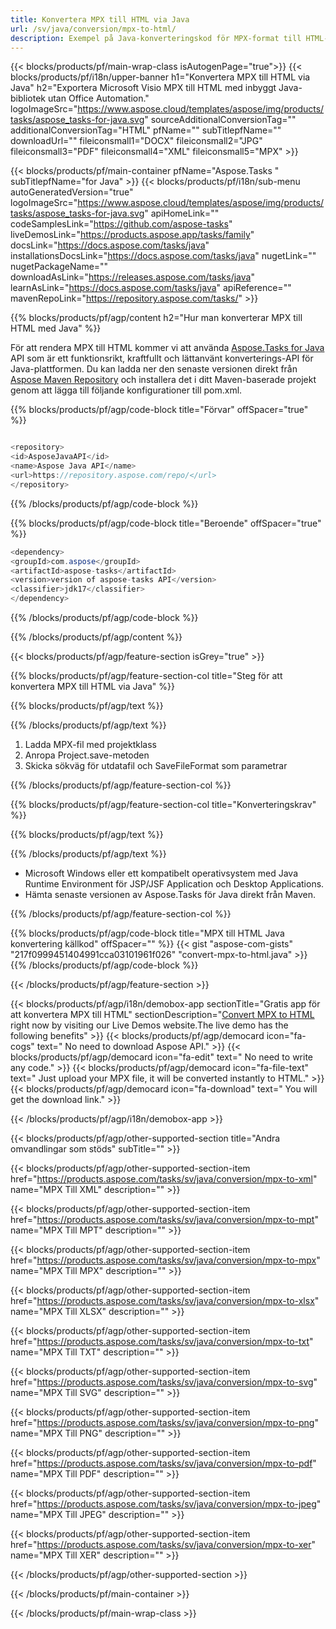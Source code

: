 ```yaml
---
title: Konvertera MPX till HTML via Java 
url: /sv/java/conversion/mpx-to-html/ 
description: Exempel på Java-konverteringskod för MPX-format till HTML-fil. Använd den här exempelkoden för att konvertera MPX till HTML inom alla Java-baserade webb- eller skrivbordsapplikationer.
---
```


{{< blocks/products/pf/main-wrap-class isAutogenPage="true">}}
{{< blocks/products/pf/i18n/upper-banner h1="Konvertera MPX till HTML via Java" h2="Exportera Microsoft Visio MPX till HTML med inbyggt Java-bibliotek utan Office Automation." logoImageSrc="https://www.aspose.cloud/templates/aspose/img/products/tasks/aspose_tasks-for-java.svg" sourceAdditionalConversionTag="" additionalConversionTag="HTML" pfName="" subTitlepfName="" downloadUrl="" fileiconsmall1="DOCX" fileiconsmall2="JPG" fileiconsmall3="PDF" fileiconsmall4="XML" fileiconsmall5="MPX" >}}

{{< blocks/products/pf/main-container pfName="Aspose.Tasks " subTitlepfName="for Java" >}}
{{< blocks/products/pf/i18n/sub-menu autoGeneratedVersion="true" logoImageSrc="https://www.aspose.cloud/templates/aspose/img/products/tasks/aspose_tasks-for-java.svg" apiHomeLink="" codeSamplesLink="https://github.com/aspose-tasks" liveDemosLink="https://products.aspose.app/tasks/family" docsLink="https://docs.aspose.com/tasks/java" installationsDocsLink="https://docs.aspose.com/tasks/java" nugetLink="" nugetPackageName="" downloadAsLink="https://releases.aspose.com/tasks/java" learnAsLink="https://docs.aspose.com/tasks/java" apiReference="" mavenRepoLink="https://repository.aspose.com/tasks/" >}}

{{% blocks/products/pf/agp/content h2="Hur man konverterar MPX till HTML med Java" %}}

För att rendera MPX till HTML kommer vi att använda
 [Aspose.Tasks for Java](https://products.aspose.com/tasks/java)
 API som är ett funktionsrikt, kraftfullt och lättanvänt konverterings-API för Java-plattformen. Du kan ladda ner den senaste versionen direkt från
 [Aspose Maven Repository](https://repository.aspose.com/tasks/)
 och installera det i ditt Maven-baserade projekt genom att lägga till följande konfigurationer till pom.xml.

{{% blocks/products/pf/agp/code-block title="Förvar" offSpacer="true" %}}

```cs

<repository>
<id>AsposeJavaAPI</id>
<name>Aspose Java API</name>
<url>https://repository.aspose.com/repo/</url>
</repository>

```

{{% /blocks/products/pf/agp/code-block %}}

{{% blocks/products/pf/agp/code-block title="Beroende" offSpacer="true" %}}

```cs
<dependency>
<groupId>com.aspose</groupId>
<artifactId>aspose-tasks</artifactId>
<version>version of aspose-tasks API</version>
<classifier>jdk17</classifier>
</dependency>

```

{{% /blocks/products/pf/agp/code-block %}}

{{% /blocks/products/pf/agp/content %}}

{{< blocks/products/pf/agp/feature-section isGrey="true" >}}

{{% blocks/products/pf/agp/feature-section-col title="Steg för att konvertera MPX till HTML via Java" %}}

{{% blocks/products/pf/agp/text %}}

{{% /blocks/products/pf/agp/text %}}

1. Ladda MPX-fil med projektklass
1. Anropa Project.save-metoden
1. Skicka sökväg för utdatafil och SaveFileFormat som parametrar

{{% /blocks/products/pf/agp/feature-section-col %}}

{{% blocks/products/pf/agp/feature-section-col title="Konverteringskrav" %}}

{{% blocks/products/pf/agp/text %}}

{{% /blocks/products/pf/agp/text %}}

- Microsoft Windows eller ett kompatibelt operativsystem med Java Runtime Environment för JSP/JSF Application och Desktop Applications.
- Hämta senaste versionen av Aspose.Tasks för Java direkt från Maven.

{{% /blocks/products/pf/agp/feature-section-col %}}

{{% blocks/products/pf/agp/code-block title="MPX till HTML Java konvertering källkod" offSpacer="" %}}
{{< gist "aspose-com-gists" "217f0999451404991cca03101961f026" "convert-mpx-to-html.java" >}}
{{% /blocks/products/pf/agp/code-block %}}

{{< /blocks/products/pf/agp/feature-section >}}

<!-- aboutfile Starts -->

{{< blocks/products/pf/agp/i18n/demobox-app sectionTitle="Gratis app för att konvertera MPX till HTML" sectionDescription="[Convert MPX to HTML](https://products.aspose.app/tasks/conversion/mpx-to-html) right now by visiting our Live Demos website.The live demo has the following benefits" >}}
        {{< blocks/products/pf/agp/democard icon="fa-cogs" text=" No need to download Aspose API." >}}
        {{< blocks/products/pf/agp/democard icon="fa-edit" text=" No need to write any code." >}}
        {{< blocks/products/pf/agp/democard icon="fa-file-text" text=" Just upload your MPX file, it will be converted instantly to HTML." >}}
        {{< blocks/products/pf/agp/democard icon="fa-download" text=" You will get the download link." >}}

{{< /blocks/products/pf/agp/i18n/demobox-app >}}

<!-- aboutfile Ends -->

{{< blocks/products/pf/agp/other-supported-section title="Andra omvandlingar som stöds" subTitle="" >}}

{{< blocks/products/pf/agp/other-supported-section-item href="https://products.aspose.com/tasks/sv/java/conversion/mpx-to-xml" name="MPX Till XML" description="" >}}

{{< blocks/products/pf/agp/other-supported-section-item href="https://products.aspose.com/tasks/sv/java/conversion/mpx-to-mpt" name="MPX Till MPT" description="" >}}

{{< blocks/products/pf/agp/other-supported-section-item href="https://products.aspose.com/tasks/sv/java/conversion/mpx-to-mpx" name="MPX Till MPX" description="" >}}

{{< blocks/products/pf/agp/other-supported-section-item href="https://products.aspose.com/tasks/sv/java/conversion/mpx-to-xlsx" name="MPX Till XLSX" description="" >}}

{{< blocks/products/pf/agp/other-supported-section-item href="https://products.aspose.com/tasks/sv/java/conversion/mpx-to-txt" name="MPX Till TXT" description="" >}}

{{< blocks/products/pf/agp/other-supported-section-item href="https://products.aspose.com/tasks/sv/java/conversion/mpx-to-svg" name="MPX Till SVG" description="" >}}

{{< blocks/products/pf/agp/other-supported-section-item href="https://products.aspose.com/tasks/sv/java/conversion/mpx-to-png" name="MPX Till PNG" description="" >}}

{{< blocks/products/pf/agp/other-supported-section-item href="https://products.aspose.com/tasks/sv/java/conversion/mpx-to-pdf" name="MPX Till PDF" description="" >}}

{{< blocks/products/pf/agp/other-supported-section-item href="https://products.aspose.com/tasks/sv/java/conversion/mpx-to-jpeg" name="MPX Till JPEG" description="" >}}

{{< blocks/products/pf/agp/other-supported-section-item href="https://products.aspose.com/tasks/sv/java/conversion/mpx-to-xer" name="MPX Till XER" description="" >}}



{{< /blocks/products/pf/agp/other-supported-section >}}

{{< /blocks/products/pf/main-container >}}
    
{{< /blocks/products/pf/main-wrap-class >}}